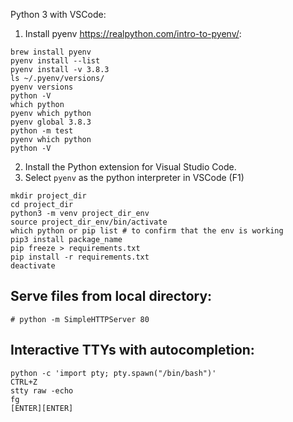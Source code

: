 Python 3 with VSCode:
1. Install pyenv
https://realpython.com/intro-to-pyenv/:
```
brew install pyenv
pyenv install --list
pyenv install -v 3.8.3
ls ~/.pyenv/versions/
pyenv versions
python -V
which python
pyenv which python
pyenv global 3.8.3
python -m test
pyenv which python
python -V
```
2. Install the Python extension for Visual Studio Code.
3. Select `pyenv` as the python interpreter in VSCode (F1)

```
mkdir project_dir
cd project_dir
python3 -m venv project_dir_env
source project_dir_env/bin/activate
which python or pip list # to confirm that the env is working
pip3 install package_name 
pip freeze > requirements.txt
pip install -r requirements.txt
deactivate
```

## Serve files from local directory:
```
# python -m SimpleHTTPServer 80
```

## Interactive TTYs with autocompletion:
```
python -c 'import pty; pty.spawn("/bin/bash")'
CTRL+Z
stty raw -echo
fg
[ENTER][ENTER]
```
